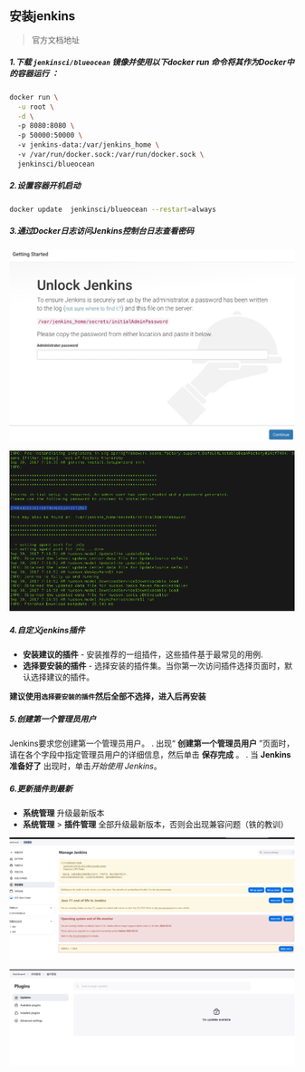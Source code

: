 ## 安装jenkins

> 官方文档地址

##### 1.下载 `jenkinsci/blueocean` 镜像并使用以下docker run 命令将其作为Docker中的容器运行 ：

```sh
docker run \
  -u root \
  -d \ 
  -p 8080:8080 \ 
  -p 50000:50000 \ 
  -v jenkins-data:/var/jenkins_home \ 
  -v /var/run/docker.sock:/var/run/docker.sock \ 
  jenkinsci/blueocean 
```

##### 2.设置容器开机启动

```sh
docker update  jenkinsci/blueocean --restart=always
```

##### 3.通过Docker日志访问Jenkins控制台日志查看密码

![](./../../../assets/image-20240422144503788.png)

![image-20240422144546296](./../../../assets/image-20240422144546296.png)

##### 4.自定义jenkins插件

- **安装建议的插件** - 安装推荐的一组插件，这些插件基于最常见的用例.
- **选择要安装的插件** - 选择安装的插件集。当你第一次访问插件选择页面时，默认选择建议的插件。

**建议使用`选择要安装的插件`然后全部不选择，进入后再安装**

##### 5.创建第一个管理员用户

Jenkins要求您创建第一个管理员用户。 . 出现“ **创建第一个管理员用户** ”页面时， 请在各个字段中指定管理员用户的详细信息，然后单击 **保存完成** 。 . 当 **Jenkins准备好了** 出现时，单击*开始使用 Jenkins*。

##### 6.更新插件到最新

- **系统管理** 升级最新版本
- **系统管理** > **插件管理** 全部升级最新版本，否则会出现兼容问题（铁的教训）

![image-20240422145634214](./../../../assets/image-20240422145634214.png)

![image-20240422145853573](./../../../assets/image-20240422145853573.png)
